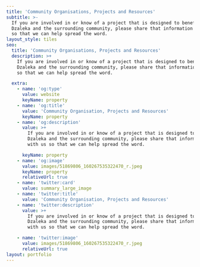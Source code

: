 ```yaml
---
title: 'Community Organisations, Projects and Resources'
subtitle: >-
  If you are involved in or know of a project that is designed to benefit
  Dzaleka and the surrounding community, please share that information with us
  so that we can help spread the word.
layout_style: tiles
seo:
  title: 'Community Organisations, Projects and Resources'
  description: >+
    If you are involved in or know of a project that is designed to benefit
    Dzaleka and the surrounding community, please share that information with us
    so that we can help spread the word.

  extra:
    - name: 'og:type'
      value: website
      keyName: property
    - name: 'og:title'
      value: 'Community Organisation, Projects and Resources'
      keyName: property
    - name: 'og:description'
      value: >+
        If you are involved in or know of a project that is designed to benefit
        Dzaleka and the surrounding community, please share that information
        with us so that we can help spread the word.

      keyName: property
    - name: 'og:image'
      value: images/51869806_160267535322470_r.jpeg
      keyName: property
      relativeUrl: true
    - name: 'twitter:card'
      value: summary_large_image
    - name: 'twitter:title'
      value: 'Community Organisation, Projects and Resources'
    - name: 'twitter:description'
      value: >+
        If you are involved in or know of a project that is designed to benefit
        Dzaleka and the surrounding community, please share that information
        with us so that we can help spread the word.

    - name: 'twitter:image'
      value: images/51869806_160267535322470_r.jpeg
      relativeUrl: true
layout: portfolio
---
```


